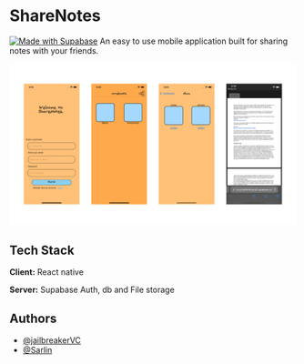 # ShareNotes
[![Made with Supabase](https://supabase.com/badge-made-with-supabase-dark.svg)](https://supabase.com)
An easy to use mobile application built for sharing notes with your friends.

![sharenotes ui](public/sharenoteUI.png)

## Tech Stack

**Client:** React native

**Server:** Supabase Auth, db and File storage

## Authors

- [@jailbreakerVC](https://www.github.com/jailbreakerVC)
- [@Sarlin](https://github.com/Sarlin-7757)

